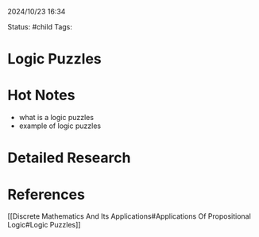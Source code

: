2024/10/23
16:34

Status: #child
Tags:
# Logic Puzzles


# Hot Notes
- what is a logic puzzles
- example of logic puzzles

# Detailed Research



# References

[[Discrete Mathematics And Its Applications#Applications Of Propositional Logic#Logic Puzzles]]